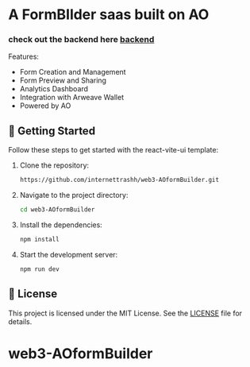 # A FormBIlder saas built on AO 

### check out the backend here [backend](https://ide.betteridea.dev/import?id=ZmFtKfSfNiKGWD7ERDnnhuZ6WGusdmiE7MWbkSOwsYo)

Features:
- Form Creation and Management
- Form Preview and Sharing
- Analytics Dashboard
- Integration with Arweave Wallet
- Powered by AO


## 🚀 Getting Started

Follow these steps to get started with the react-vite-ui template:

1. Clone the repository:

   ```bash
   https://github.com/internettrashh/web3-AOformBuilder.git
   ```

2. Navigate to the project directory:

   ```bash
   cd web3-AOformBuilder
   ```

3. Install the dependencies:

   ```bash
   npm install
   ```

4. Start the development server:

   ```bash
   npm run dev
   ```


## 📄 License

This project is licensed under the MIT License. See the [LICENSE](https://choosealicense.com/licenses/mit/) file for details.
# web3-AOformBuilder
